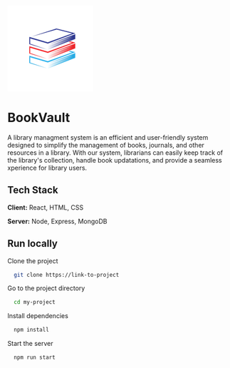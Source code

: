 
![Logo](https://raw.githubusercontent.com/lucky-quinn/bookvault/master/home/favicon-192x192.png)


# BookVault

A library managment system is an efficient and user-friendly system designed to simplify the management of books, journals, and other resources in a library. With our system, librarians can easily keep track of the library's collection, handle book updatations, and provide a seamless xperience for library users.


## Tech Stack

**Client:** React, HTML, CSS

**Server:** Node, Express, MongoDB


## Run locally

Clone the project

```bash
  git clone https://link-to-project
```

Go to the project directory

```bash
  cd my-project
```

Install dependencies

```bash
  npm install
```

Start the server

```bash
  npm run start
```

